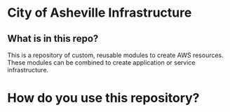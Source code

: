 # City of Asheville Infrastructure

## What is in this repo?
This is a repository of custom, reusable modules to create AWS resources. These modules can be combined to create application or service infrastructure.

# How do you use this repository?

